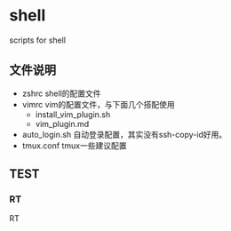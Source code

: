# shell
scripts for shell

## 文件说明
- zshrc shell的配置文件
- vimrc vim的配置文件，与下面几个搭配使用
  - install_vim_plugin.sh
  - vim_plugin.md
- auto_login.sh 自动登录配置，其实没有ssh-copy-id好用。
- tmux.conf tmux一些建议配置

## TEST

### RT

RT
